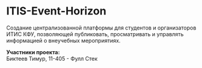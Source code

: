 # ITIS-Event-Horizon
Создание централизованной платформы для студентов и организаторов ИТИС КФУ, позволяющей публиковать, просматривать и управлять информацией о внеучебных мероприятиях.

**Участники проекта:**  
Биктеев Тимур, 11-405 - Фулл Стек  
